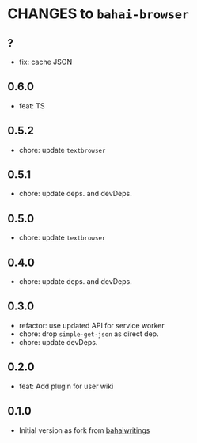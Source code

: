 # CHANGES to `bahai-browser`

## ?

- fix: cache JSON

## 0.6.0

- feat: TS

## 0.5.2

- chore: update `textbrowser`

## 0.5.1

- chore: update deps. and devDeps.

## 0.5.0

- chore: update `textbrowser`

## 0.4.0

- chore: update deps. and devDeps.

## 0.3.0

- refactor: use updated API for service worker
- chore: drop `simple-get-json` as direct dep.
- chore: update devDeps.

## 0.2.0

- feat: Add plugin for user wiki

## 0.1.0

- Initial version as fork from [bahaiwritings](https://github.com/bahaidev/bahaiwritings)
